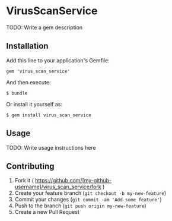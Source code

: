 # VirusScanService

TODO: Write a gem description

## Installation

Add this line to your application's Gemfile:

    gem 'virus_scan_service'

And then execute:

    $ bundle

Or install it yourself as:

    $ gem install virus_scan_service

## Usage

TODO: Write usage instructions here

## Contributing

1. Fork it ( https://github.com/[my-github-username]/virus_scan_service/fork )
2. Create your feature branch (`git checkout -b my-new-feature`)
3. Commit your changes (`git commit -am 'Add some feature'`)
4. Push to the branch (`git push origin my-new-feature`)
5. Create a new Pull Request
